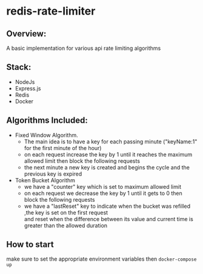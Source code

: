 # redis-rate-limiter


## Overview:
A basic implementation for various api rate limiting algorithms 

## Stack:

- NodeJs
- Express.js
- Redis
- Docker 

## Algorithms Included:
- Fixed Window Algorithm.
  - The main idea is to have a key for each passing minute ("keyName:1" for the first minute of the hour)
  - on each request increase the key by 1 until it reaches the maximum allowed limit then block the following requests
  - the next minute a new key is created and begins the cycle and the previous key is expired
- Token Bucket Algorithm
  - we have a "counter" key which is set to maximum allowed limit
  - on each request we decrease the key by 1 until it gets to 0 then block the following requests
  - we have a "lastReset" key to indicate when the bucket was refilled ,the key is set on the first request <br />
  and reset when the difference between its value and current time is greater than the allowed duration

## How to start
make sure to set the appropriate environment variables then `docker-compose up`

